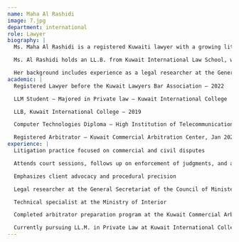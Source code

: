 ```yaml
---
name: Maha Al Rashidi
image: 7.jpg
department: international
role: Lawyer
biography: |
  Ms. Maha Al Rashidi is a registered Kuwaiti lawyer with a growing litigation practice focused on commercial and civil disputes. She currently serves as a litigator at Rawan Mishari Al-Ghazali Law Firm, where she attends court sessions, follows up on enforcement of judgments, and assists in the preparation of pleadings and legal memoranda. Her practice emphasizes dedication to client advocacy and procedural precision.

  Ms. Al Rashidi holds an LL.B. from Kuwait International Law School, where she graduated with distinction (GPA 3.82), and is currently pursuing her LL.M. in Private Law at the same institution. She has also completed the arbitrator preparation program at the Kuwait Commercial Arbitration Center, qualifying her for work in alternative dispute resolution.

  Her background includes experience as a legal researcher at the General Secretariat of the Council of Ministers and a technical specialist at the Ministry of Interior.
academic: |
  Registered Lawyer before the Kuwait Lawyers Bar Association – 2022

  LLM Student – Majored in Private law – Kuwait International College

  LLB, Kuwait International College – 2019

  Computer Technologies Diploma – High Institution of Telecommunication and Navigation – 2012

  Registered Arbitrator – Kuwait Commercial Arbitration Center, Jan 2023
experience: |
  Litigation practice focused on commercial and civil disputes

  Attends court sessions, follows up on enforcement of judgments, and assists in the preparation of pleadings and legal memoranda

  Emphasizes client advocacy and procedural precision

  Legal researcher at the General Secretariat of the Council of Ministers

  Technical specialist at the Ministry of Interior

  Completed arbitrator preparation program at the Kuwait Commercial Arbitration Center

  Currently pursuing LL.M. in Private Law at Kuwait International College
---
```

